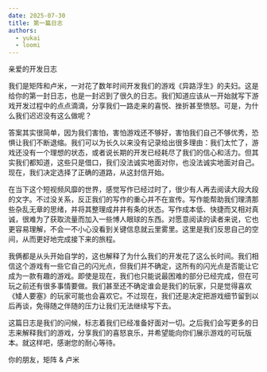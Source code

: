 ```yaml
---
date: 2025-07-30
title: 第一篇日志
authors:
  - yukai
  - loomi
---
```


亲爱的开发日志

我们是矩阵和卢米，一对花了数年时间开发我们的游戏《异路浮生》的夫妇。这是给你的第一封日志，也是一封迟到了很久的日志。我们知道应该从一开始就写下游戏开发过程中的点点滴滴，分享我们一路走来的喜悦、挫折甚至愤怒。可是，为什么我们迟迟没有这么做呢？

<!-- more -->

答案其实很简单，因为我们害怕，害怕游戏还不够好，害怕我们自己不够优秀，恐惧让我们不断退缩。我们可以为长久以来没有记录给出很多理由：我们太忙了，游戏还没有一个理想的状态，或者说长期的开发已经耗尽了我们的信心和活力。但其实我们都知道，这些只是借口，我们没法诚实地面对你，也没法诚实地面对自己。现在，我们决定选择了正确的道路，从这封信开始。

在当下这个短视频风靡的世界，感觉写作已经过时了，很少有人再去阅读大段大段的文字。不过没关系，反正我们的写作的重心并不在宣传。写作能帮助我们理清那些杂乱无章的思绪，并将其整理成井井有条的状态。写作成本低、快捷而又相对真诚，很难为了获取流量而加入一些博人眼球的东西。对愿意阅读的读者来说，它也更容易理解，不会一不小心没看到关键信息就云里雾里。这里是我们反思自己的空间，从而更好地完成接下来的旅程。

我俩都是从头开始自学的，这也解释了为什么我们的开发花了这么长时间。我们相信这个游戏有一些它自己的闪光点，但我们并不确定，这所有的闪光点是否能让它成为一款有趣的游戏。即使是现在，我们也只能说最困难的部分已经完成，但在可玩之前还有很多事情要做。我们甚至还不确定谁会是我们的玩家，只是觉得喜欢《矮人要塞》的玩家可能也会喜欢它。不过现在，我们还是决定把游戏细节留到以后再谈，免得随之伴随的压力让我们无法继续写下去。

这篇日志是我们的问候，标志着我们已经准备好面对一切。之后我们会写更多的日志来解释我们的游戏，分享我们的喜怒哀乐，并希望能向你们展示游戏的可玩版本。就这样吧，感谢您的耐心等待。

你的朋友，矩阵 & 卢米